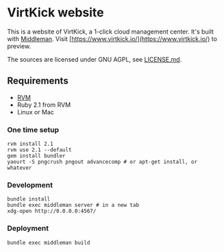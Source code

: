 # VirtKick website

This is a website of VirtKick, a 1-click cloud management center.
It's built with [Middleman](http://middlemanapp.com/).
Visit [https://www.virtkick.io/](https://www.virtkick.io/) to preview.

The sources are licensed under GNU AGPL, see [LICENSE.md](https://github.com/virtkick/virtkick-website/blob/master/LICENSE.md).

## Requirements

- [RVM](https://rvm.io/)
- Ruby 2.1 from RVM
- Linux or Mac

### One time setup

```
rvm install 2.1
rvm use 2.1 --default
gem install bundler
yaourt -S pngcrush pngout advancecomp # or apt-get install, or whatever
```

### Development

```
bundle install
bundle exec middleman server # in a new tab
xdg-open http://0.0.0.0:4567/
```

### Deployment

```
bundle exec middleman build
```

